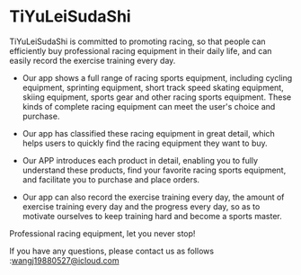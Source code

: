# TiYuLeiSudaShi

TiYuLeiSudaShi is committed to promoting racing, so that people can efficiently buy professional racing equipment in their daily life, and can easily record the exercise training every day.

- Our app shows a full range of racing sports equipment, including cycling equipment, sprinting equipment, short track speed skating equipment, skiing equipment, sports gear and other racing sports equipment. These kinds of complete racing equipment can meet the user's choice and purchase.

- Our app has classified these racing equipment in great detail, which helps users to quickly find the racing equipment they want to buy.

- Our APP introduces each product in detail, enabling you to fully understand these products, find your favorite racing sports equipment, and facilitate you to purchase and place orders.

- Our app can also record the exercise training every day, the amount of exercise training every day and the progress every day, so as to motivate ourselves to keep training hard and become a sports master.

Professional racing equipment, let you never stop!

If you have any questions, please contact us as follows :wangj19880527@icloud.com
